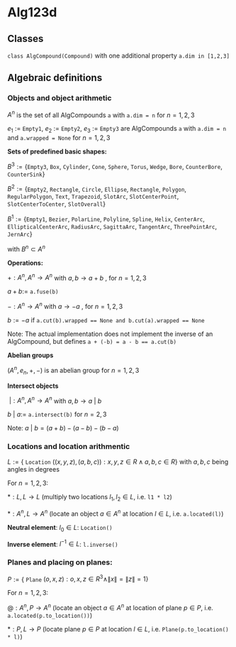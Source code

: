 # Alg123d

## Classes

`class AlgCompound(Compound)` with one additional property `a.dim in [1,2,3]`

## Algebraic definitions

### Objects and object arithmetic

$A^n$ is the set of all AlgCompounds `a` with `a.dim = n` for $n = 1,2,3$

$e_1$ := `Empty1`, $e_2$ := `Empty2`, $e_3$ := `Empty3` are AlgCompounds `a` with `a.dim = n` and `a.wrapped = None` for $n = 1,2,3$

**Sets of predefined basic shapes:**

$B^3 := \lbrace$`Empty3`, `Box`, `Cylinder`, `Cone`, `Sphere`, `Torus`, `Wedge`, `Bore`, `CounterBore`, `CounterSink`$\rbrace$ 

$B^2 := \lbrace$`Empty2`, `Rectangle`, `Circle`, `Ellipse`, `Rectangle`, `Polygon`, `RegularPolygon`, `Text`, `Trapezoid`, `SlotArc`, `SlotCenterPoint`, `SlotCenterToCenter`, `SlotOverall`$\rbrace$

$B^1 := \lbrace$`Empty1`, `Bezier`, `PolarLine`, `Polyline`, `Spline`, `Helix`, `CenterArc`, `EllipticalCenterArc`, `RadiusArc`, `SagittaArc`, `TangentArc`, `ThreePointArc`, `JernArc`$\rbrace$

with $B^n \subset A^n$


**Operations:**

$+: A^n, A^n \rightarrow A^n$  with $a, b \rightarrow a + b$ , for $n=1,2,3$
    
$a + b :=$ `a.fuse(b)`

$-: A^n \rightarrow A^n$ with $a \rightarrow -a$ , for $n=1, 2,3$ 

$b := -a$  if `a.cut(b).wrapped == None and b.cut(a).wrapped == None`

Note: The actual implementation does not implement the inverse of an AlgCompound, but defines `a + (-b) = a - b == a.cut(b)`
    
**Abelian groups**

$( A^n, e_n, +, -)$ is an abelian group for $n=1,2,3$ 


**Intersect objects**

$\:|: A^n, A^n \rightarrow A^n$ with $a, b \rightarrow a \: | \: b$ 

$b \: | \: a :=$ `a.intersect(b)` for $n=2,3$

Note: $a \: | \: b = (a + b) - (a - b) - (b - a)$

### Locations and location arithmentic

$L  := \lbrace$ `Location` $((x,y,z), (a,b,c)): x,y,z \in R \land a,b,c \in R\rbrace$ with $a,b,c$ being angles in degrees



For $n = 1, 2, 3$:

$*: L,L \rightarrow L$   (multiply two locations $l_1, l_2 \in L$, i.e. `l1 * l2`)

$*: A^n,L \rightarrow A^n$  (locate an object $a \in A^n$ at location $l \in L$, i.e. `a.located(l)`)

**Neutral element**: $l_0 \in L$: `Location()`

**Inverse element**: $l^{-1} \in L$: `l.inverse()`


### Planes and placing on planes:

$P  := \lbrace$ `Plane` $(o,x,z): o,x,z ∈ R^3 \land \|x\| = \|z\| = 1\rbrace$

For $n = 1, 2, 3$:

$@: A^n,P \rightarrow A^n$  (locate an object $a \in A^n$ at location of plane $p \in P$, i.e. `a.located(p.to_location())`)

$*: P,L \rightarrow P$   (locate plane $p \in P$ at location $l \in L$, i.e. `Plane(p.to_location() * l)`)

